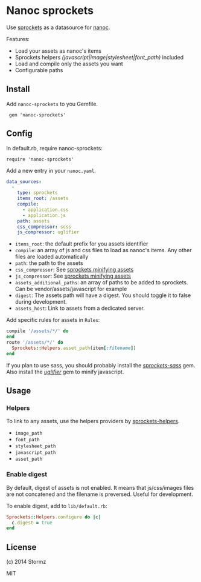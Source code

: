 # Nanoc sprockets

Use [sprockets][] as a datasource for [nanoc][].

Features:

* Load your assets as nanoc's items
* Sprockets helpers *(javascript|image|stylesheet|font_path)* included
* Load and compile only the assets you want
* Configurable paths

## Install

Add `nanoc-sprockets` to you Gemfile.

     gem 'nanoc-sprockets'

## Config

In default.rb, require nanoc-sprockets:

    require 'nanoc-sprockets'

Add a new entry in your `nanoc.yaml`.

```yaml
data_sources:
  -
    type: sprockets
    items_root: /assets
    compile:
      - application.css
      - application.js
    path: assets
    css_compressor: scss
    js_compressor: uglifier
```

* `items_root`: the default prefix for you assets identifier
* `compile`: an array of js and css files to load as nanoc's items. Any other files are loaded automatically
* `path`: the path to the assets
* `css_compressor`: See [sprockets minifying assets][sprockets-minify-assets]
* `js_compressor`: See [sprockets minifying assets][sprockets-minify-assets]
* `assets_additional_paths`: an array of paths to be added to sprockets. Can be vendor/assets/javascript for example
* `digest`: The assets path will have a digest. You should toggle it to false during development.
* `assets_host`: Link to assets from a dedicated server.

Add specific rules for assets in `Rules`:

```ruby
compile '/assets/*/' do
end
route '/assets/*/' do
  Sprockets::Helpers.asset_path(item[:filename])
end
```

If you plan to use sass, you should probably install the *[sprockets-sass][]* gem. Also install the *[uglifier][]* gem to minify javascript.

## Usage

### Helpers

To link to any assets, use the helpers providers by [sprockets-helpers][].

* `image_path`
* `font_path`
* `stylesheet_path`
* `javascript_path`
* `asset_path`

### Enable digest

By default, digest of assets is not enabled. It means that js/css/images files are not concatened and the filename is preversed. Useful for development.

To enable digest, add to `lib/default.rb`:

```ruby
Sprockets::Helpers.configure do |c|
  c.digest = true
end

```

## License

(c) 2014 Stormz

MIT

[sprockets]: https://github.com/sstephenson/sprockets#minify-assets
[nanoc]: http://nanoc.ws/
[sprockets-minify-assets]: https://github.com/sstephenson/sprockets#minifying-assets
[sprockets-sass]: https://github.com/petebrowne/sprockets-sass/
[sprockets-helpers]: https://github.com/petebrowne/sprockets-helpers
[uglifier]: https://github.com/lautis/uglifier
